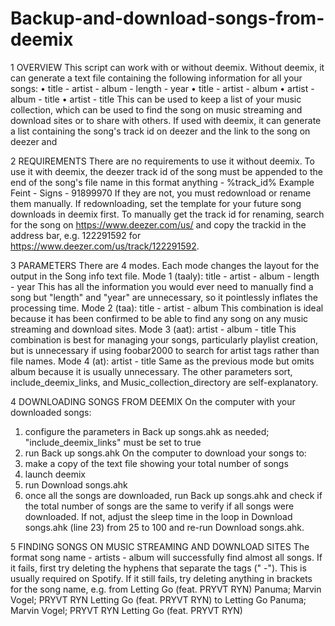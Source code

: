 # Backup-and-download-songs-from-deemix
1	OVERVIEW
This script can work with or without deemix. Without deemix, it can generate a text file containing the following information for all your songs:
•	title - artist - album - length - year 
•	title - artist - album 
•	artist - album - title 
•	artist - title 
This can be used to keep a list of your music collection, which can be used to find the song on music streaming and download sites or to share with others. If used with deemix, it can generate a list containing the song's track id on deezer and the link to the song on deezer and 

2	REQUIREMENTS
There are no requirements to use it without deemix. To use it with deemix, the deezer track id of the song must be appended to the end of the song's file name in this format
anything - %track_id%
Example
Feint - Signs - 91899970
If they are not, you must redownload or rename them manually. If redownloading, set the template for your future song downloads in deemix first. To manually get the track id for renaming, search for the song on https://www.deezer.com/us/ and copy the trackid in the address bar, e.g. 122291592 for https://www.deezer.com/us/track/122291592.

3	PARAMETERS
There are 4 modes. Each mode changes the layout for the output in the Song info text file.
Mode 1 (taaly): title - artist - album - length - year 
This has all the information you would ever need to manually find a song but "length" and "year" are unnecessary, so it pointlessly inflates the processing time.
Mode 2 (taa): title - artist - album 
This combination is ideal because it has been confirmed to be able to find any song on any music streaming and download sites.
Mode 3 (aat): artist - album - title 
This combination is best for managing your songs, particularly playlist creation, but is unnecessary if using foobar2000 to search for artist tags rather than file names.
Mode 4 (at): artist - title 
Same as the previous mode but omits album because it is usually unnecessary.
The other parameters sort, include_deemix_links, and Music_collection_directory are self-explanatory.

4	DOWNLOADING SONGS FROM DEEMIX
On the computer with your downloaded songs:
1.	configure the parameters in Back up songs.ahk as needed; "include_deemix_links" must be set to true 
2.	run Back up songs.ahk
On the computer to download your songs to:
1.	make a copy of the text file showing your total number of songs
2.	launch deemix
3.	run Download songs.ahk
4.	once all the songs are downloaded, run Back up songs.ahk and check if the total number of songs are the same to verify if all songs were downloaded. If not, adjust the sleep time in the loop in Download songs.ahk (line 23) from 25 to 100 and re-run Download songs.ahk.

5	FINDING SONGS ON MUSIC STREAMING AND DOWNLOAD SITES
The format song name - artists - album will successfully find almost all songs. If it fails, first try deleting the hyphens that separate the tags (" -"). This is usually required on Spotify. If it still fails, try deleting anything in brackets for the song name, e.g. from
Letting Go (feat. PRYVT RYN) Panuma; Marvin Vogel; PRYVT RYN Letting Go (feat. PRYVT RYN)
to 
Letting Go Panuma; Marvin Vogel; PRYVT RYN Letting Go (feat. PRYVT RYN)
